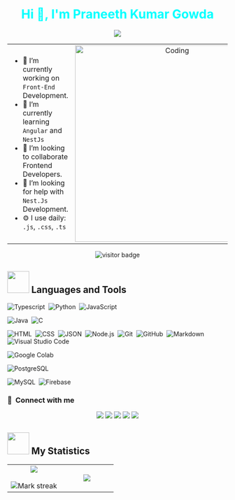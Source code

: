 <h1 align="center" style="color:cyan">Hi 👋, I'm Praneeth Kumar Gowda</h1>
<p align="center">
  <a href="https://github.com/DenverCoder1/readme-typing-svg"><img src="https://readme-typing-svg.herokuapp.com?font=monospace&color=%green&size=25&center=true&vCenter=true&width=600&height=100&lines=Passionate+Frontend+developer;++;Computer+Science+Student,;Active+Learner,;Love+to+learn+new+stuffs..<3"></a>
</p>

<table align="center">
<tr border="none">
<td width="50%" align="left">

- 🔭 I’m currently working on `Front-End ` Development.
- 🌱 I’m currently learning `Angular` and `NestJs`
- 👯 I’m looking to collaborate Frontend Developers.
- 🤔 I’m looking for help with `Nest.Js` Development.
- ⚙️ I use daily: `.js`,  `.css`, `.ts`


</td>
<td width="50%" align="center">
  <img align="center" alt="Coding" width="450" src="https://repository-images.githubusercontent.com/588181932/e36ec678-7984-4cdd-8e4c-a3932772ff8e">
</td>
</tr>
</table>


<p align="center"><img src="https://profile-counter.glitch.me/%7Bpraneethkumar189%7D/count.svg" alt="visitor badge"/></p>

## <img src="https://media.giphy.com/media/M4NykXxUE0HAcK7UJ6/giphy.gif" width="50px" height="50px"></img> Languages and Tools
![Typescript](https://img.shields.io/badge/-TypeScript-05122A?style=flat&logo=typescript)&nbsp;
![Python](https://img.shields.io/badge/-Python-05122A?style=flat&logo=python)&nbsp;
![JavaScript](https://img.shields.io/badge/-JavaScript-05122A?style=flat&logo=javascript)&nbsp;

![Java](https://img.shields.io/badge/-Java-05122A?style=flat&logo=Java&logoColor=FFA518)&nbsp;
![C](https://img.shields.io/badge/-C-05122A?style=flat&logo=C&logoColor=A8B9CC)&nbsp;


![HTML](https://img.shields.io/badge/-HTML-05122A?style=flat&logo=HTML5)&nbsp;
![CSS](https://img.shields.io/badge/-CSS-05122A?style=flat&logo=CSS3&logoColor=1572B6)&nbsp;
![JSON](https://img.shields.io/badge/-JSON-05122A?style=flat&logo=json&logoColor=000000)&nbsp;
![Node.js](https://img.shields.io/badge/-Node.js-05122A?style=flat&logo=node.js&logoColor=339933)&nbsp;
![Git](https://img.shields.io/badge/-Git-05122A?style=flat&logo=git)&nbsp;
![GitHub](https://img.shields.io/badge/-GitHub-05122A?style=flat&logo=github)&nbsp;
![Markdown](https://img.shields.io/badge/-Markdown-05122A?style=flat&logo=markdown)&nbsp;
![Visual Studio Code](https://img.shields.io/badge/-Visual%20Studio%20Code-05122A?style=flat&logo=visual-studio-code&logoColor=007ACC)&nbsp;


![Google Colab](https://img.shields.io/badge/-Google%20Colab-05122A?style=flat&logo=google-colab&logoColor=F9AB00)&nbsp;

![PostgreSQL](https://img.shields.io/badge/-PostgreSQL-05122A?style=flat&logo=postgresql&logoColor=336791)&nbsp;

![MySQL](https://img.shields.io/badge/-MySQL-05122A?style=flat&logo=mysql&logoColor=4479A1)&nbsp;
![Firebase](https://img.shields.io/badge/-Firebase-05122A?style=flat&logo=firebase&logoColor=FFCA28)&nbsp;


### :link: &nbsp;Connect with me

<p align="center">
<a href=""><img src="https://img.shields.io/badge/-Praneeth%d20Kumar.me-3423A6?style=for-the-badge&logo=Google-Chrome&logoColor=white"/></a>
<a href=""><img src="https://img.shields.io/badge/-Praneeth%20Kumar-0077B5?style=for-the-badge&logo=Linkedin&logoColor=white"/></a>
<a href=""><img src="https://img.shields.io/badge/-praneethkumar189201@gmail.com-D14836?style=for-the-badge&logo=Gmail&logoColor=white"/></a>
<a href=""><img src="https://img.shields.io/badge/-praneeth%d20kumar.me-E4405F?style=for-the-badge&logo=Instagram&logoColor=white"/></a>
<a href=""><img src="https://img.shields.io/badge/-praneethkumar189-1DA1F2?style=for-the-badge&logo=twitter&logoColor=white"/></a>
</p>



## <img src="https://media2.giphy.com/media/QssGEmpkyEOhBCb7e1/giphy.gif?cid=ecf05e47a0n3gi1bfqntqmob8g9aid1oyj2wr3ds3mg700bl&rid=giphy.gif" width="50px" height="50px"> My Statistics

<table align="center">
<tr border="none">
<td width="50%" align="center">

  <img  align="center"  src="https://github-readme-stats.vercel.app/api?username=praneethkumar189&theme=chartreuse-dark&show_icons=true&count_private=true" />
  <br></br>
  <img  title="🔥 Get streak stats for your profile at git.io/streak-stats" alt="Mark streak" src="https://github-readme-streak-stats.herokuapp.com/?user=praneethkumar189&theme=chartreuse-dark&hide_border=false" /> 
</td>
<td width="50%" align="center">

  <img  align="center"  src="https://github-readme-stats.anuraghazra1.vercel.app/api/top-langs/?username=praneethkumar189&theme=chartreuse-dark&hide_border=false&no-bg=true&no-frame=true&langs_count=10"/>

  </td>
</tr>
</table>


